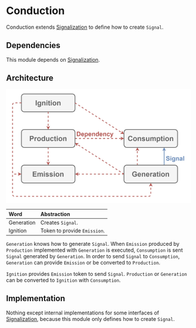# Conduction

Conduction extends [Signalization](./Signalization.md) to define how to create `Signal`.

## Dependencies

This module depends on [Signalization](./Signalization.md).

## Architecture

![Image not found.](./Resources/Conduction.jpg "Architecture of Conduction.")

| Word | Abstraction |
|:-----------|:------------|
| Generation | Creates `Signal`. |
| Ignition | Token to provide `Emission`. |

`Generation` knows how to generate `Signal`.
When `Emission` produced by `Production` implemented with `Generation` is executed, `Consumption` is sent `Signal` generated by `Generation`.
In order to send `Signal` to `Consumption`, `Generation` can provide `Emission` or be converted to `Production`.

`Ignition` provides `Emission` token to send `Signal`.
`Production` or `Generation` can be converted to `Ignition` with `Consumption`.

## Implementation

Nothing except internal implementations for some interfaces of [Signalization](./Signalization.md), because this module only defines how to create `Signal`.
